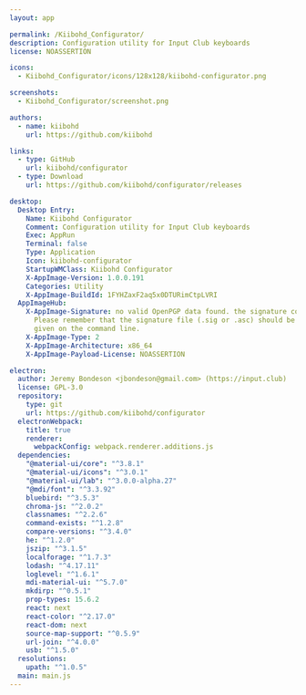 ```yaml
---
layout: app

permalink: /Kiibohd_Configurator/
description: Configuration utility for Input Club keyboards
license: NOASSERTION

icons:
  - Kiibohd_Configurator/icons/128x128/kiibohd-configurator.png

screenshots:
  - Kiibohd_Configurator/screenshot.png

authors:
  - name: kiibohd
    url: https://github.com/kiibohd

links:
  - type: GitHub
    url: kiibohd/configurator
  - type: Download
    url: https://github.com/kiibohd/configurator/releases

desktop:
  Desktop Entry:
    Name: Kiibohd Configurator
    Comment: Configuration utility for Input Club keyboards
    Exec: AppRun
    Terminal: false
    Type: Application
    Icon: kiibohd-configurator
    StartupWMClass: Kiibohd Configurator
    X-AppImage-Version: 1.0.0.191
    Categories: Utility
    X-AppImage-BuildId: 1FYHZaxF2aq5x0DTURimCtpLVRI
  AppImageHub:
    X-AppImage-Signature: no valid OpenPGP data found. the signature could not be verified.
      Please remember that the signature file (.sig or .asc) should be the first file
      given on the command line.
    X-AppImage-Type: 2
    X-AppImage-Architecture: x86_64
    X-AppImage-Payload-License: NOASSERTION

electron:
  author: Jeremy Bondeson <jbondeson@gmail.com> (https://input.club)
  license: GPL-3.0
  repository:
    type: git
    url: https://github.com/kiibohd/configurator
  electronWebpack:
    title: true
    renderer:
      webpackConfig: webpack.renderer.additions.js
  dependencies:
    "@material-ui/core": "^3.8.1"
    "@material-ui/icons": "^3.0.1"
    "@material-ui/lab": "^3.0.0-alpha.27"
    "@mdi/font": "^3.3.92"
    bluebird: "^3.5.3"
    chroma-js: "^2.0.2"
    classnames: "^2.2.6"
    command-exists: "^1.2.8"
    compare-versions: "^3.4.0"
    he: "^1.2.0"
    jszip: "^3.1.5"
    localforage: "^1.7.3"
    lodash: "^4.17.11"
    loglevel: "^1.6.1"
    mdi-material-ui: "^5.7.0"
    mkdirp: "^0.5.1"
    prop-types: 15.6.2
    react: next
    react-color: "^2.17.0"
    react-dom: next
    source-map-support: "^0.5.9"
    url-join: "^4.0.0"
    usb: "^1.5.0"
  resolutions:
    upath: "^1.0.5"
  main: main.js
---
```

